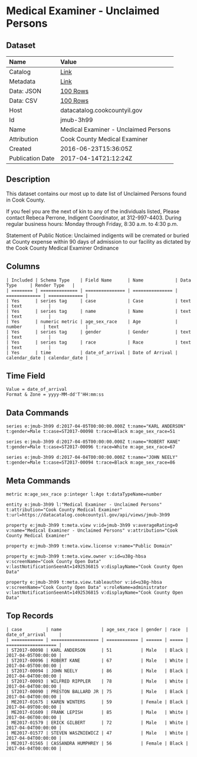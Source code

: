 # Medical Examiner - Unclaimed Persons

## Dataset

| Name | Value |
| :--- | :---- |
| Catalog | [Link](https://catalog.data.gov/dataset/medical-examiner-unclaimed-persons) |
| Metadata | [Link](https://datacatalog.cookcountyil.gov/api/views/jmub-3h99) |
| Data: JSON | [100 Rows](https://datacatalog.cookcountyil.gov/api/views/jmub-3h99/rows.json?max_rows=100) |
| Data: CSV | [100 Rows](https://datacatalog.cookcountyil.gov/api/views/jmub-3h99/rows.csv?max_rows=100) |
| Host | datacatalog.cookcountyil.gov |
| Id | jmub-3h99 |
| Name | Medical Examiner - Unclaimed Persons |
| Attribution | Cook County Medical Examiner |
| Created | 2016-06-23T15:36:05Z |
| Publication Date | 2017-04-14T21:12:24Z |

## Description

This dataset contains our most up to date list of Unclaimed Persons found in Cook County.

If you feel you are the next of kin to any of the individuals listed, Please contact Rebeca Perrone, Indigent Coordinator, at 312-997-4403. During regular business hours: Monday through Friday, 8:30 a.m. to 4:30 p.m.

Statement of Public Notice: Unclaimed indigents will be cremated or buried at County expense within 90 days of admission to our facility as dictated by the Cook County Medical Examiner Ordinance

## Columns

```ls
| Included | Schema Type    | Field Name      | Name            | Data Type     | Render Type   |
| ======== | ============== | =============== | =============== | ============= | ============= |
| Yes      | series tag     | case            | Case            | text          | text          |
| Yes      | series tag     | name            | Name            | text          | text          |
| Yes      | numeric metric | age_sex_race    | Age             | number        | text          |
| Yes      | series tag     | gender          | Gender          | text          | text          |
| Yes      | series tag     | race            | Race            | text          | text          |
| Yes      | time           | date_of_arrival | Date of Arrival | calendar_date | calendar_date |
```

## Time Field

```ls
Value = date_of_arrival
Format & Zone = yyyy-MM-dd'T'HH:mm:ss
```

## Data Commands

```ls
series e:jmub-3h99 d:2017-04-05T00:00:00.000Z t:name="KARL ANDERSON" t:gender=Male t:case=ST2017-00098 t:race=Black m:age_sex_race=51

series e:jmub-3h99 d:2017-04-05T00:00:00.000Z t:name="ROBERT KANE" t:gender=Male t:case=ST2017-00096 t:race=White m:age_sex_race=67

series e:jmub-3h99 d:2017-04-04T00:00:00.000Z t:name="JOHN NEELY" t:gender=Male t:case=ST2017-00094 t:race=Black m:age_sex_race=86
```

## Meta Commands

```ls
metric m:age_sex_race p:integer l:Age t:dataTypeName=number

entity e:jmub-3h99 l:"Medical Examiner - Unclaimed Persons" t:attribution="Cook County Medical Examiner" t:url=https://datacatalog.cookcountyil.gov/api/views/jmub-3h99

property e:jmub-3h99 t:meta.view v:id=jmub-3h99 v:averageRating=0 v:name="Medical Examiner - Unclaimed Persons" v:attribution="Cook County Medical Examiner"

property e:jmub-3h99 t:meta.view.license v:name="Public Domain"

property e:jmub-3h99 t:meta.view.owner v:id=u38g-hbsa v:screenName="Cook County Open Data" v:lastNotificationSeenAt=1492536815 v:displayName="Cook County Open Data"

property e:jmub-3h99 t:meta.view.tableauthor v:id=u38g-hbsa v:screenName="Cook County Open Data" v:roleName=administrator v:lastNotificationSeenAt=1492536815 v:displayName="Cook County Open Data"
```

## Top Records

```ls
| case         | name               | age_sex_race | gender | race  | date_of_arrival     | 
| ============ | ================== | ============ | ====== | ===== | =================== | 
| ST2017-00098 | KARL ANDERSON      | 51           | Male   | Black | 2017-04-05T00:00:00 | 
| ST2017-00096 | ROBERT KANE        | 67           | Male   | White | 2017-04-05T00:00:00 | 
| ST2017-00094 | JOHN NEELY         | 86           | Male   | Black | 2017-04-04T00:00:00 | 
| ST2017-00093 | WILFRED RIPPLER    | 78           | Male   | White | 2017-04-04T00:00:00 | 
| ST2017-00090 | PRESTON BALLARD JR | 75           | Male   | Black | 2017-04-04T00:00:00 | 
| ME2017-01675 | KAREN WINTERS      | 59           | Female | Black | 2017-04-09T00:00:00 | 
| ME2017-01609 | FRANK LEPISH       | 85           | Male   | White | 2017-04-06T00:00:00 | 
| ME2017-01579 | ERICK GILBERT      | 72           | Male   | White | 2017-04-04T00:00:00 | 
| ME2017-01577 | STEVEN WASZNIEWICZ | 47           | Male   | White | 2017-04-04T00:00:00 | 
| ME2017-01565 | CASSANDRA HUMPHREY | 56           | Female | Black | 2017-04-04T00:00:00 | 
```